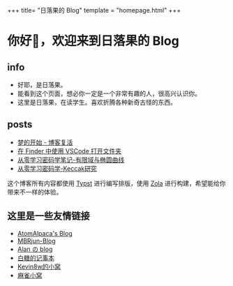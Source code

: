 +++
title= "日落果的 Blog"
template = "homepage.html"
+++

# 你好👋，欢迎来到日落果的 Blog

## info
 - 好耶，是日落果。
 - 能看到这个页面，想必你一定是一个非常有趣的人，很高兴认识你。
 - 这里是日落果，在读学生。喜欢折腾各种新奇古怪的东西。

## posts
- [梦的开始 - 博客复活](posts/dream-start)
- [在 Finder 中使用 VSCode 打开文件夹](posts/open-folder-in-finder-through-vscode)
- [从零学习密码学笔记-有限域与椭圆曲线](posts/learn-cryptography-from-scratch-01)
- [从零学习密码学-Keccak研究](posts/learn-cryptography-from-scratch-02)

这个博客所有内容都使用 [Typst](https://typst.app/) 进行编写排版，使用 [Zola](https://www.getzola.org/) 进行构建，希望能给你带来不一样的体验。

## 这里是一些友情链接
- [AtomAlpaca's Blog](https://blog.atal.moe)
- [MBRjun-Blog](https://www.libmbr.com)
- [Alan の blog](https://blog.alanlin.icu)
- [白糖的记事本](https://blog.sugarmgp.icu)
- [Kevin8w的小窝](https://hugo.utermux.dev)
- [麻雀小窝](https://blog.sparrowhe.top)